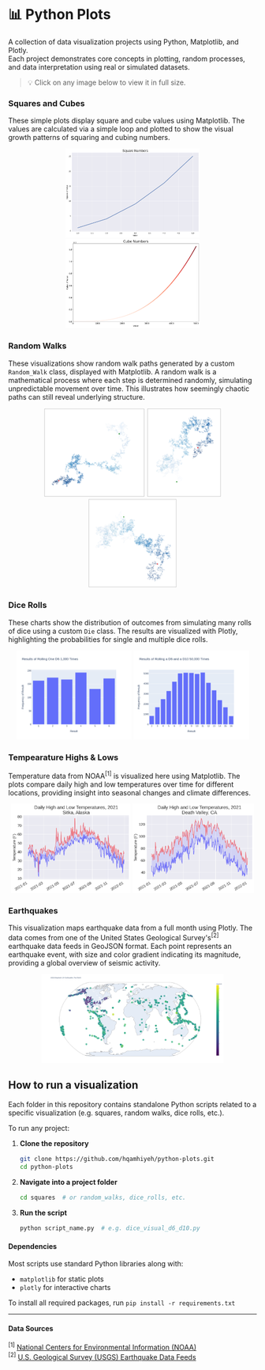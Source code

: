 # 📊 Python Plots

A collection of data visualization projects using Python, Matplotlib, and Plotly.  
Each project demonstrates core concepts in plotting, random processes, and data interpretation using real or simulated datasets.

> 💡 Click on any image below to view it in full size.

<h3>Squares and Cubes</h3>
<p>
  These simple plots display square and cube values using Matplotlib. The values are calculated via a simple loop and plotted to show the visual growth patterns of squaring and cubing numbers.
</p>
<p align="center">
  <img src="images/mpl_squares.png" alt="mpl_squares" height="180">
  <img src="images/scatter_cubes.png" alt="scatter_cubes" height="180">
</p>

<h3>Random Walks</h3>
<p>
  These visualizations show random walk paths generated by a custom <code>Random_Walk</code> class, displayed with Matplotlib. A random walk is a mathematical process where each step is determined randomly, simulating unpredictable movement over time. This illustrates how seemingly chaotic paths can still reveal underlying structure.
</p>
<p align="center">
  <img src="images/random_walk_1.png" alt="random_walk_1" height="180">
  <img src="images/random_walk_2.png" alt="random_walk_2" height="180">
  <img src="images/random_walk_3.png" alt="random_walk_2" height="180">
</p>

<h3>Dice Rolls</h3>
<p>
  These charts show the distribution of outcomes from simulating many rolls of dice using a custom <code>Die</code> class. The results are visualized with Plotly, highlighting the probabilities for single and multiple dice rolls.
</p>
<p align="center">
  <img src="images/die_visual.png" alt="die_visual" height="180">
  <img src="images/dice_visual_d6d10.png" alt="dice_visual_d6d10" height="180">
</p>

<h3>Tempearature Highs & Lows</h3>
<p>
  Temperature data from NOAA<sup>[1]</sup> is visualized here using Matplotlib. The plots compare daily high and low temperatures over time for different locations, providing insight into seasonal changes and climate differences.
</p>
<p align="center">
  <img src="images/sitka_highs_lows.png" alt="sitka_highs_lows" height="180">
  <img src="images/death_valley_highs_lows.png" alt="death_valley_highs_lows" height="180">
</p>

<h3>Earthquakes</h3>
<p>
  This visualization maps earthquake data from a full month using Plotly. The data comes from one of the United States Geological Survey's<sup>[2]</sup> earthquake data feeds in GeoJSON format. Each point represents an earthquake event, with size and color gradient indicating its magnitude, providing a global overview of seismic activity.
</p>
<p align="center">
  <img src="images/eq_explore_data.png" alt="eq_explore_data" height="180">
</p>

## How to run a visualization

Each folder in this repository contains standalone Python scripts related to a specific visualization (e.g. squares, random walks, dice rolls, etc.).

To run any project:

1. **Clone the repository**
   ```bash
   git clone https://github.com/hqamhiyeh/python-plots.git
   cd python-plots
   ```
2. **Navigate into a project folder**
   ```bash
   cd squares  # or random_walks, dice_rolls, etc.
   ```
3. **Run the script**
   ```bash
   python script_name.py  # e.g. dice_visual_d6_d10.py
   ```

#### Dependencies

Most scripts use standard Python libraries along with:

* `matplotlib` for static plots
* `plotly` for interactive charts

To install all required packages, run `pip install -r requirements.txt`

---

<h4>Data Sources</h4>
<p>
  <sup>[1]</sup> <a href="https://www.ncei.noaa.gov/" target="_blank">National Centers for Environmental Information (NOAA)</a><br>
  <sup>[2]</sup> <a href="https://earthquake.usgs.gov/earthquakes/feed/" target="_blank">U.S. Geological Survey (USGS) Earthquake Data Feeds</a>
</p>
